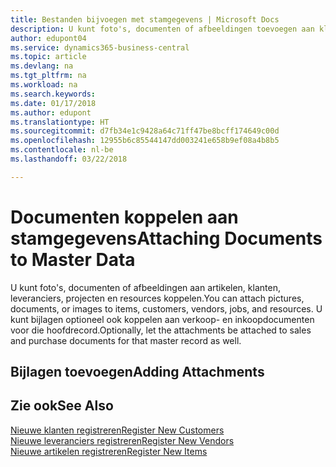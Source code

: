 ```yaml
---
title: Bestanden bijvoegen met stamgegevens | Microsoft Docs
description: U kunt foto's, documenten of afbeeldingen toevoegen aan klanten, leveranciers en andere hoofdrecords, en kunt u deze ook aan facturen koppelen.
author: edupont04
ms.service: dynamics365-business-central
ms.topic: article
ms.devlang: na
ms.tgt_pltfrm: na
ms.workload: na
ms.search.keywords: 
ms.date: 01/17/2018
ms.author: edupont
ms.translationtype: HT
ms.sourcegitcommit: d7fb34e1c9428a64c71ff47be8bcff174649c00d
ms.openlocfilehash: 12955b6c85544147dd003241e658b9ef08a4b8b5
ms.contentlocale: nl-be
ms.lasthandoff: 03/22/2018

---
```

# <a name="attaching-documents-to-master-data"></a><span data-ttu-id="47ee5-103">Documenten koppelen aan stamgegevens</span><span class="sxs-lookup"><span data-stu-id="47ee5-103">Attaching Documents to Master Data</span></span>
<span data-ttu-id="47ee5-104">U kunt foto's, documenten of afbeeldingen aan artikelen, klanten, leveranciers, projecten en resources koppelen.</span><span class="sxs-lookup"><span data-stu-id="47ee5-104">You can attach pictures, documents, or images to items, customers, vendors, jobs, and resources.</span></span> <span data-ttu-id="47ee5-105">U kunt bijlagen optioneel ook koppelen aan verkoop- en inkoopdocumenten voor die hoofdrecord.</span><span class="sxs-lookup"><span data-stu-id="47ee5-105">Optionally, let the attachments be attached to sales and purchase documents for that master record as well.</span></span>  

## <a name="adding-attachments"></a><span data-ttu-id="47ee5-106">Bijlagen toevoegen</span><span class="sxs-lookup"><span data-stu-id="47ee5-106">Adding Attachments</span></span>


## <a name="see-also"></a><span data-ttu-id="47ee5-107">Zie ook</span><span class="sxs-lookup"><span data-stu-id="47ee5-107">See Also</span></span>
[<span data-ttu-id="47ee5-108">Nieuwe klanten registreren</span><span class="sxs-lookup"><span data-stu-id="47ee5-108">Register New Customers</span></span>](sales-how-register-new-customers.md)  
[<span data-ttu-id="47ee5-109">Nieuwe leveranciers registreren</span><span class="sxs-lookup"><span data-stu-id="47ee5-109">Register New Vendors</span></span>](purchasing-how-register-new-vendors.md)  
[<span data-ttu-id="47ee5-110">Nieuwe artikelen registreren</span><span class="sxs-lookup"><span data-stu-id="47ee5-110">Register New Items</span></span>](inventory-how-register-new-items.md)  

